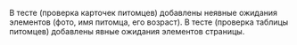 В тесте (проверка карточек питомцев) добавлены неявные ожидания элементов (фото, имя питомца, его возраст).
В тесте (проверка таблицы питомцев) добавлены явные ожидания элементов страницы.
